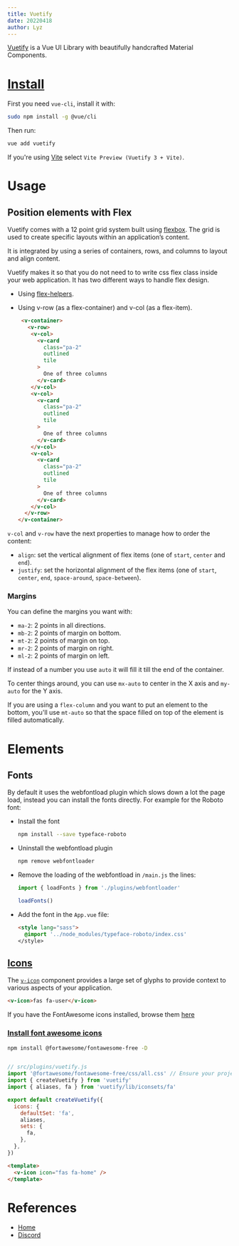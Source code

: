 ```yaml
---
title: Vuetify
date: 20220418
author: Lyz
---
```


[Vuetify](https://vuetifyjs.com/en/) is a Vue UI Library with beautifully
handcrafted Material Components.

# [Install](https://next.vuetifyjs.com/en/getting-started/installation/#installation)

First you need `vue-cli`, install it with:

```bash
sudo npm install -g @vue/cli
```

Then run:

```bash
vue add vuetify
```

If you're using [Vite](vite.md) select `Vite Preview (Vuetify 3 + Vite)`.

# Usage

## Position elements with Flex

Vuetify comes with a 12 point grid system built using [flexbox](css.md#flexbox-layout). The grid is used
to create specific layouts within an application’s content.

It is integrated by using a series of containers, rows, and columns to layout
and align content.

Vuetify makes it so that you do not need to to write css flex class inside your
web application. It has two different ways to handle flex design.

* Using [flex-helpers](https://vuetifyjs.com/en/styles/flex/).

* Using v-row (as a flex-container) and v-col (as a flex-item).

    ```html
     <v-container>
       <v-row>
        <v-col>
          <v-card
            class="pa-2"
            outlined
            tile
          >
            One of three columns
          </v-card>
        </v-col>
        <v-col>
          <v-card
            class="pa-2"
            outlined
            tile
          >
            One of three columns
          </v-card>
        </v-col>
        <v-col>
          <v-card
            class="pa-2"
            outlined
            tile
          >
            One of three columns
          </v-card>
        </v-col>
      </v-row>
    </v-container>
    ```

`v-col` and `v-row` have the next properties to manage how to order the content:

* `align`: set the vertical alignment of flex items (one of
    `start`, `center` and `end`).
* `justify`: set the horizontal alignment of the flex items (one of `start`,
    `center`, `end`, `space-around`, `space-between`).

### Margins

You can define the margins you want with:

* `ma-2`: 2 points in all directions.
* `mb-2`: 2 points of margin on bottom.
* `mt-2`: 2 points of margin on top.
* `mr-2`: 2 points of margin on right.
* `ml-2`: 2 points of margin on left.

If instead of a number you use `auto` it will fill it till the end of the
container.

To center things around, you can use `mx-auto` to center in the X axis and
`my-auto` for the Y axis.

If you are using a `flex-column` and you want to put an element to the bottom,
you'll use `mt-auto` so that the space filled on top of the element is filled
automatically.

# Elements

## Fonts

By default it uses the webfontload plugin which slows down a lot the page load,
instead you can install the fonts directly. For example for the Roboto font:

* Install the font

    ```bash
    npm install --save typeface-roboto
    ```

* Uninstall the webfontload plugin

    ```bash
    npm remove webfontloader
    ```

* Remove the loading of the webfontload in `/main.js` the lines:

    ```javascript
    import { loadFonts } from './plugins/webfontloader'

    loadFonts()
    ```
* Add the font in the `App.vue` file:

    ```html
    <style lang="sass">
      @import '../node_modules/typeface-roboto/index.css'
    </style>
    ```

## [Icons](https://next.vuetifyjs.com/en/components/icons/)

The [`v-icon`](https://next.vuetifyjs.com/en/api/v-icon) component provides a large set of glyphs to provide context to various aspects of your application.

```html
<v-icon>fas fa-user</v-icon>
```

If you have the FontAwesome icons installed, browse them
[here](https://fontawesome.com/search)

### [Install font awesome icons](https://next.vuetifyjs.com/en/features/icon-fonts/#font-awesome-5-icons)

```bash
npm install @fortawesome/fontawesome-free -D
```

```javascript

// src/plugins/vuetify.js
import '@fortawesome/fontawesome-free/css/all.css' // Ensure your project is capable of handling css files
import { createVuetify } from 'vuetify'
import { aliases, fa } from 'vuetify/lib/iconsets/fa'

export default createVuetify({
  icons: {
    defaultSet: 'fa',
    aliases,
    sets: {
      fa,
    },
  },
})
```

```html
<template>
  <v-icon icon="fas fa-home" />
</template>
```

# References

* [Home](https://vuetifyjs.com/en/)
* [Discord](https://community.vuetifyjs.com/)
